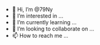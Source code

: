 - 👋 Hi, I’m @79Ny
- 👀 I’m interested in ...
- 🌱 I’m currently learning ...
- 💞️ I’m looking to collaborate on ...
- 📫 How to reach me ...

<!---
79Ny/79Ny is a ✨ special ✨ repository because its `README.md` (this file) appears on your GitHub profile.
You can click the Preview link to take a look at your changes.
--->
